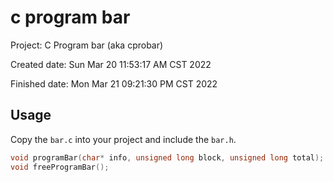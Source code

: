 # c program bar
Project: C Program bar (aka cprobar)

Created date:
	Sun Mar 20 11:53:17 AM CST 2022

Finished date:
	Mon Mar 21 09:21:30 PM CST 2022

## Usage
Copy the `bar.c` into your project and include the `bar.h`.

```c
void programBar(char* info, unsigned long block, unsigned long total);
void freeProgramBar();
```
